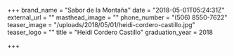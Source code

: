 +++
brand_name = "Sabor de la Montaña"
date = "2018-05-01T05:24:31Z"
external_url = ""
masthead_image = ""
phone_number = "(506) 8550-7622"
teaser_image = "/uploads/2018/05/01/heidi-cordero-castillo.jpg"
teaser_logo = ""
title = "Heidi Cordero Castillo"
graduation_year = 2018

+++
